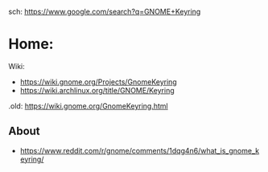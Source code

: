 sch: https://www.google.com/search?q=GNOME+Keyring

# Home:
Wiki:
- https://wiki.gnome.org/Projects/GnomeKeyring
- https://wiki.archlinux.org/title/GNOME/Keyring

.old: https://wiki.gnome.org/GnomeKeyring.html

## About
- https://www.reddit.com/r/gnome/comments/1dqg4n6/what_is_gnome_keyring/
